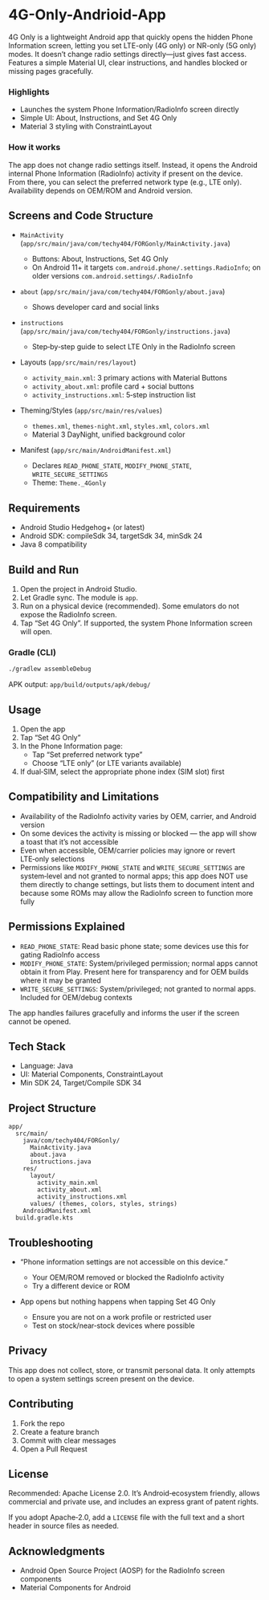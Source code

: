 # 4G-Only-Andrioid-App
4G Only is a lightweight Android app that quickly opens the hidden Phone Information screen, letting you set LTE-only (4G only) or NR-only (5G only) modes. It doesn’t change radio settings directly—just gives fast access. Features a simple Material UI, clear instructions, and handles blocked or missing pages gracefully.

### Highlights
- Launches the system Phone Information/RadioInfo screen directly
- Simple UI: About, Instructions, and Set 4G Only
- Material 3 styling with ConstraintLayout

### How it works
The app does not change radio settings itself. Instead, it opens the Android internal Phone Information (RadioInfo) activity if present on the device. From there, you can select the preferred network type (e.g., LTE only). Availability depends on OEM/ROM and Android version.

## Screens and Code Structure

- `MainActivity` (`app/src/main/java/com/techy404/FORGonly/MainActivity.java`)
  - Buttons: About, Instructions, Set 4G Only
  - On Android 11+ it targets `com.android.phone/.settings.RadioInfo`; on older versions `com.android.settings/.RadioInfo`

- `about` (`app/src/main/java/com/techy404/FORGonly/about.java`)
  - Shows developer card and social links

- `instructions` (`app/src/main/java/com/techy404/FORGonly/instructions.java`)
  - Step‑by‑step guide to select LTE Only in the RadioInfo screen

- Layouts (`app/src/main/res/layout`)
  - `activity_main.xml`: 3 primary actions with Material Buttons
  - `activity_about.xml`: profile card + social buttons
  - `activity_instructions.xml`: 5‑step instruction list

- Theming/Styles (`app/src/main/res/values`)
  - `themes.xml`, `themes-night.xml`, `styles.xml`, `colors.xml`
  - Material 3 DayNight, unified background color

- Manifest (`app/src/main/AndroidManifest.xml`)
  - Declares `READ_PHONE_STATE`, `MODIFY_PHONE_STATE`, `WRITE_SECURE_SETTINGS`
  - Theme: `Theme._4Gonly`

## Requirements

- Android Studio Hedgehog+ (or latest)
- Android SDK: compileSdk 34, targetSdk 34, minSdk 24
- Java 8 compatibility

## Build and Run

1. Open the project in Android Studio.
2. Let Gradle sync. The module is `app`.
3. Run on a physical device (recommended). Some emulators do not expose the RadioInfo screen.
4. Tap “Set 4G Only”. If supported, the system Phone Information screen will open.

### Gradle (CLI)

```bash
./gradlew assembleDebug
```
APK output: `app/build/outputs/apk/debug/`

## Usage

1. Open the app
2. Tap “Set 4G Only”
3. In the Phone Information page:
   - Tap “Set preferred network type”
   - Choose “LTE only” (or LTE variants available)
4. If dual‑SIM, select the appropriate phone index (SIM slot) first

## Compatibility and Limitations

- Availability of the RadioInfo activity varies by OEM, carrier, and Android version
- On some devices the activity is missing or blocked — the app will show a toast that it’s not accessible
- Even when accessible, OEM/carrier policies may ignore or revert LTE‑only selections
- Permissions like `MODIFY_PHONE_STATE` and `WRITE_SECURE_SETTINGS` are system‑level and not granted to normal apps; this app does NOT use them directly to change settings, but lists them to document intent and because some ROMs may allow the RadioInfo screen to function more fully

## Permissions Explained

- `READ_PHONE_STATE`: Read basic phone state; some devices use this for gating RadioInfo access
- `MODIFY_PHONE_STATE`: System/privileged permission; normal apps cannot obtain it from Play. Present here for transparency and for OEM builds where it may be granted
- `WRITE_SECURE_SETTINGS`: System/privileged; not granted to normal apps. Included for OEM/debug contexts

The app handles failures gracefully and informs the user if the screen cannot be opened.

## Tech Stack

- Language: Java
- UI: Material Components, ConstraintLayout
- Min SDK 24, Target/Compile SDK 34

## Project Structure

```
app/
  src/main/
    java/com/techy404/FORGonly/
      MainActivity.java
      about.java
      instructions.java
    res/
      layout/
        activity_main.xml
        activity_about.xml
        activity_instructions.xml
      values/ (themes, colors, styles, strings)
    AndroidManifest.xml
  build.gradle.kts
```

## Troubleshooting

- “Phone information settings are not accessible on this device.”
  - Your OEM/ROM removed or blocked the RadioInfo activity
  - Try a different device or ROM

- App opens but nothing happens when tapping Set 4G Only
  - Ensure you are not on a work profile or restricted user
  - Test on stock/near‑stock devices where possible

## Privacy

This app does not collect, store, or transmit personal data. It only attempts to open a system settings screen present on the device.

## Contributing

1. Fork the repo
2. Create a feature branch
3. Commit with clear messages
4. Open a Pull Request

## License

Recommended: Apache License 2.0. It’s Android‑ecosystem friendly, allows commercial and private use, and includes an express grant of patent rights.

If you adopt Apache‑2.0, add a `LICENSE` file with the full text and a short header in source files as needed.

## Acknowledgments

- Android Open Source Project (AOSP) for the RadioInfo screen components
- Material Components for Android


